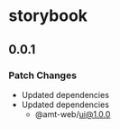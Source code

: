 # storybook

## 0.0.1

### Patch Changes

- Updated dependencies
- Updated dependencies
  - @amt-web/ui@1.0.0
